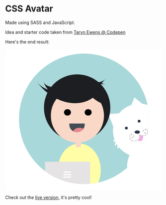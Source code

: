 # CSS Avatar

Made using SASS and JavaScript.

Idea and starter code taken from [Taryn Ewens @ Codepen](https://codepen.io/tarynewens/pen/GXXYYX)

Here's the end result:

![Avatar](assets/CSS-Avatar-new.png)

Check out the [live version](https://sydrawat.github.io/CSS-Avatar/), it's pretty cool!
